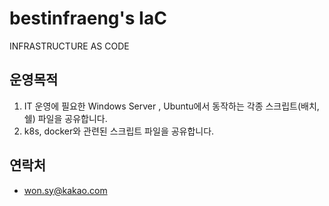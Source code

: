 # bestinfraeng's IaC
INFRASTRUCTURE AS CODE

## 운영목적
1. IT 운영에 필요한 Windows Server , Ubuntu에서 동작하는 각종 스크립트(배치, 쉘) 파일을 공유합니다.
2. k8s, docker와 관련된 스크립트 파일을 공유합니다.

## 연락처
 - won.sy@kakao.com
